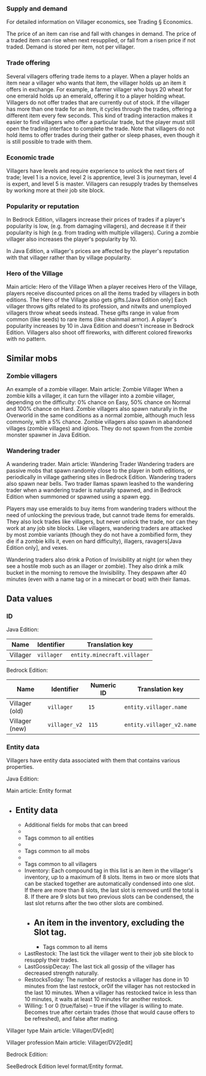 ### Supply and demand
For detailed information on Villager economics, see Trading § Economics.

The price of an item can rise and fall with changes in demand. The price of a traded item can rise when next resupplied, or fall from a risen price if not traded. Demand is stored per item, not per villager.

### Trade offering
Several villagers offering trade items to a player.
When a player holds an item near a villager who wants that item, the villager holds up an item it offers in exchange. For example, a farmer villager who buys 20 wheat for one emerald holds up an emerald, offering it to a player holding wheat. Villagers do not offer trades that are currently out of stock. If the villager has more than one trade for an item, it cycles through the trades, offering a different item every few seconds. This kind of trading interaction makes it easier to find villagers who offer a particular trade, but the player must still open the trading interface to complete the trade. Note that villagers do not hold items to offer trades during their gather or sleep phases, even though it is still possible to trade with them.

### Economic trade
Villagers have levels and require experience to unlock the next tiers of trade; level 1 is a novice, level 2 is apprentice, level 3 is journeyman, level 4 is expert, and level 5 is master. Villagers can resupply trades by themselves by working more at their job site block.

### Popularity or reputation
In Bedrock Edition, villagers increase their prices of trades if a player's popularity is low, (e.g. from damaging villagers), and decrease it if their popularity is high (e.g. from trading with multiple villagers). Curing a zombie villager also increases the player's popularity by 10.

In Java Edition, a villager's prices are affected by the player's reputation with that villager rather than by village popularity.

### Hero of the Village
Main article: Hero of the Village
When a player receives Hero of the Village, players receive discounted prices on all the items traded by villagers in both editions. The Hero of the Village also gets gifts.‌[Java Edition  only] Each villager throws gifts related to its profession, and nitwits and unemployed villagers throw wheat seeds instead. These gifts range in value from common (like seeds) to rare items (like chainmail armor). A player's popularity increases by 10 in Java Edition and doesn't increase in Bedrock Edition. Villagers also shoot off fireworks, with different colored fireworks with no pattern.

## Similar mobs
### Zombie villagers
An example of a zombie villager.
Main article: Zombie Villager
When a zombie kills a villager, it can turn the villager into a zombie villager, depending on the difficulty: 0% chance on Easy, 50% chance on Normal and 100% chance on Hard. Zombie villagers also spawn naturally in the Overworld in the same conditions as a normal zombie, although much less commonly, with a 5% chance. Zombie villagers also spawn in abandoned villages (zombie villages) and igloos. They do not spawn from the zombie monster spawner in Java Edition.

### Wandering trader
A wandering trader.
Main article: Wandering Trader
Wandering traders are passive mobs that spawn randomly close to the player in both editions, or periodically in village gathering sites in Bedrock Edition. Wandering traders also spawn near bells. Two trader llamas spawn leashed to the wandering trader when a wandering trader is naturally spawned, and in Bedrock Edition when summoned or spawned using a spawn egg.

Players may use emeralds to buy items from wandering traders without the need of unlocking the previous trade, but cannot trade items for emeralds. They also lock trades like villagers, but never unlock the trade, nor can they work at any job site blocks. Like villagers, wandering traders are attacked by most zombie variants (though they do not have a zombified form, they die if a zombie kills it, even on hard difficulty), illagers, ravagers‌[Java Edition  only], and vexes. 

Wandering traders also drink a Potion of Invisibility at night (or when they see a hostile mob such as an illager or zombie). They also drink a milk bucket in the morning to remove the Invisibility. They despawn after 40 minutes (even with a name tag or in a minecart or boat) with their llamas.

## Data values
### ID
Java Edition:

| Name     | Identifier | Translation key             |
|----------|------------|-----------------------------|
| Villager | `villager` | `entity.minecraft.villager` |

Bedrock Edition:

| Name           | Identifier    | Numeric ID | Translation key           |
|----------------|---------------|------------|---------------------------|
| Villager (old) | `villager`    | `15`       | `entity.villager.name`    |
| Villager (new) | `villager_v2` | `115`      | `entity.villager_v2.name` |

### Entity data
Villagers have entity data associated with them that contains various properties.

Java Edition:

Main article: Entity format
- Entity data
	- 
	- Additional fields for mobs that can breed
	- 
	- Tags common to all entities
	- 
	- Tags common to all mobs
	- 
	- Tags common to all villagers
	- Inventory: Each compound tag in this list is an item in the villager's inventory, up to a maximum of 8 slots. Items in two or more slots that can be stacked together are automatically condensed into one slot. If there are more than 8 slots, the last slot is removed until the total is 8. If there are 9 slots but two previous slots can be condensed, the last slot returns after the two other slots are combined.
		- An item in the inventory, excluding the Slot tag.
			- 
			- Tags common to all items
	- LastRestock: The last tick the villager went to their job site block to resupply their trades.
	- LastGossipDecay: The last tick all gossip of the villager has decreased strength naturally.
	- RestocksToday: The number of restocks a villager has done in 10 minutes from the last restock, or0if the villager has not restocked in the last 10 minutes. When a villager has restocked twice in less than 10 minutes, it waits at least 10 minutes for another restock.
	- Willing: 1 or 0 (true/false) – true if the villager is willing to mate. Becomes true after certain trades (those that would cause offers to be refreshed), and false after mating.


Villager type
Main article: Villager/DV[edit]


Villager profession
Main article: Villager/DV2[edit]

Bedrock Edition:

SeeBedrock Edition level format/Entity format.

